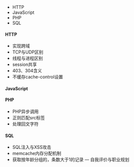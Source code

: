 - HTTP
- JavaScript
- PHP
- SQL

#### HTTP
- 实现跨域
- TCP与UDP区别
- 线程与进程区别
- session共享
- 403、304含义
- 不缓存cache-control设置

#### JavaScript
#### PHP
- PHP异步调用
- 正则匹配src标签
- 处理回文字符

#### SQL
- SQL注入与XSS攻击
- memcache内存分配机制
- 获取按年龄分组的，条数大于1的记录
— 自我评价与职业规划
